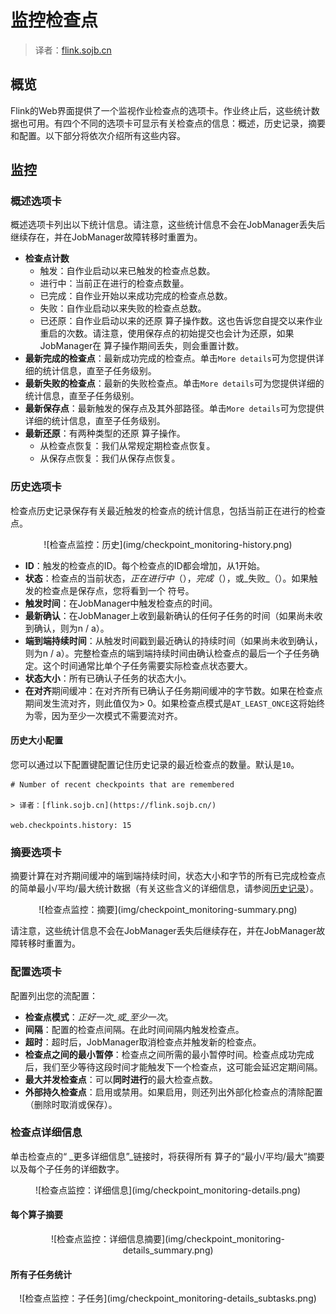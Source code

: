 

# 监控检查点

> 译者：[flink.sojb.cn](https://flink.sojb.cn/)


## 概览

Flink的Web界面提供了一个监视作业检查点的选项卡。作业终止后，这些统计数据也可用。有四个不同的选项卡可显示有关检查点的信息：概述，历史记录，摘要和配置。以下部分将依次介绍所有这些内容。

## 监控

### 概述选项卡

概述选项卡列出以下统计信息。请注意，这些统计信息不会在JobManager丢失后继续存在，并在JobManager故障转移时重置为。

*   **检查点计数**
    *   触发：自作业启动以来已触发的检查点总数。
    *   进行中：当前正在进行的检查点数量。
    *   已完成：自作业开始以来成功完成的检查点总数。
    *   失败：自作业启动以来失败的检查点总数。
    *   已还原：自作业启动以来的还原 算子操作数。这也告诉您自提交以来作业重启的次数。请注意，使用保存点的初始提交也会计为还原，如果JobManager在 算子操作期间丢失，则会重置计数。
*   **最新完成的检查点**：最新成功完成的检查点。单击`More details`可为您提供详细的统计信息，直至子任务级别。
*   **最新失败的检查点**：最新的失败检查点。单击`More details`可为您提供详细的统计信息，直至子任务级别。
*   **最新保存点**：最新触发的保存点及其外部路径。单击`More details`可为您提供详细的统计信息，直至子任务级别。
*   **最新还原**：有两种类型的还原 算子操作。
    *   从检查点恢复：我们从常规定期检查点恢复。
    *   从保存点恢复：我们从保存点恢复。

### 历史选项卡

检查点历史记录保存有关最近触发的检查点的统计信息，包括当前正在进行的检查点。

<center>![检查点监控：历史](img/checkpoint_monitoring-history.png)</center>

*   **ID**：触发​​的检查点的ID。每个检查点的ID都会增加，从1开始。
*   **状态**：检查点的当前状态，_正在进行中_（），_完成_（），或_失败_（）。如果触发的检查点是保存点，您将看到一个 符号。
*   **触发时间**：在JobManager中触发检查点的时间。
*   **最新确认**：在JobManager上收到最新确认的任何子任务的时间（如果尚未收到确认，则为n / a）。
*   **端到端持续时间**：从触发时间戳到最近确认的持续时间（如果尚未收到确认，则为n / a）。完整检查点的端到端持续时间由确认检查点的最后一个子任务确定。这个时间通常比单个子任务需要实际检查点状态要大。
*   **状态大小**：所有已确认子任务的状态大小。
*   **在对齐**期间缓冲：在对齐所有已确认子任务期间缓冲的字节数。如果在检查点期间发生流对齐，则此值仅为&gt; 0。如果检查点模式是`AT_LEAST_ONCE`这将始终为零，因为至少一次模式不需要流对齐。

#### 历史大小配置

您可以通过以下配置键配置记住历史记录的最近检查点的数量。默认是`10`。



```
# Number of recent checkpoints that are remembered

> 译者：[flink.sojb.cn](https://flink.sojb.cn/)

web.checkpoints.history: 15
```



### 摘要选项卡

摘要计算在对齐期间缓冲的端到端持续时间，状态大小和字节的所有已完成检查点的简单最小/平均/最大统计数据（有关这些含义的详细信息，请参阅[历史记录](#history)）。

<center>![检查点监控：摘要](img/checkpoint_monitoring-summary.png)</center>

请注意，这些统计信息不会在JobManager丢失后继续存在，并在JobManager故障转移时重置为。

### 配置选项卡

配置列出您的流配置：

*   **检查点模式**：_正好一次_或_至少一次_。
*   **间隔**：配置的检查点间隔。在此时间间隔内触发检查点。
*   **超时**：超时后，JobManager取消检查点并触发新的检查点。
*   **检查点之间的最小暂停**：检查点之间所需的最小暂停时间。检查点成功完成后，我们至少等待这段时间才能触发下一个检查点，这可能会延迟定期间隔。
*   **最大并发检查点**：可以**同时进行**的最大检查点数。
*   **外部持久检查点**：启用或禁用。如果启用，则还列出外部化检查点的清除配置（删除时取消或保存）。

### 检查点详细信息

单击检查点的“ _更多详细信息”_链接时，将获得所有 算子的“最小/平均/最大”摘要以及每个子任务的详细数字。

<center>![检查点监控：详细信息](img/checkpoint_monitoring-details.png)</center>

#### 每个算子摘要

<center>![检查点监控：详细信息摘要](img/checkpoint_monitoring-details_summary.png)</center>

#### 所有子任务统计

<center>![检查点监控：子任务](img/checkpoint_monitoring-details_subtasks.png)</center>

